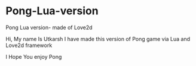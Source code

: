 # Pong-Lua-version
Pong Lua version- made of Love2d

Hi,
My name Is Utkarsh
I have made this version of
Pong game via Lua and Love2d framework

I Hope You enjoy Pong
